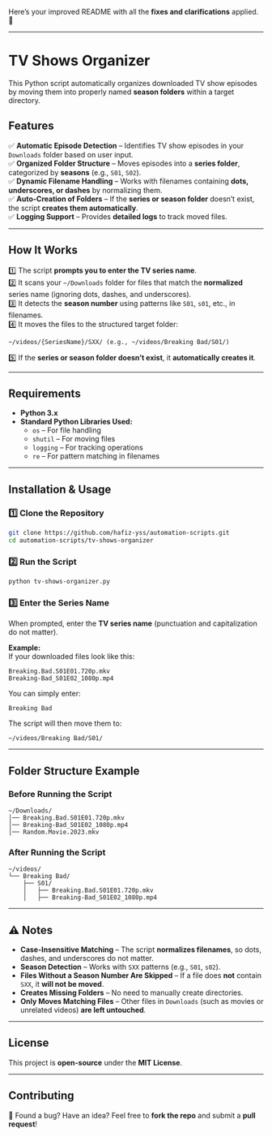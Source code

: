 Here’s your improved README with all the **fixes and clarifications** applied. 🚀  

---

# **TV Shows Organizer**  

This Python script automatically organizes downloaded TV show episodes by moving them into properly named **season folders** within a target directory.  

## **Features**  

✅ **Automatic Episode Detection** – Identifies TV show episodes in your `Downloads` folder based on user input.  
✅ **Organized Folder Structure** – Moves episodes into a **series folder**, categorized by **seasons** (e.g., `S01`, `S02`).  
✅ **Dynamic Filename Handling** – Works with filenames containing **dots, underscores, or dashes** by normalizing them.  
✅ **Auto-Creation of Folders** – If the **series or season folder** doesn’t exist, the script **creates them automatically**.  
✅ **Logging Support** – Provides **detailed logs** to track moved files.  

---

## **How It Works**  

1️⃣ The script **prompts you to enter the TV series name**.  
2️⃣ It scans your `~/Downloads` folder for files that match the **normalized** series name (ignoring dots, dashes, and underscores).  
3️⃣ It detects the **season number** using patterns like `S01`, `s01`, etc., in filenames.  
4️⃣ It moves the files to the structured target folder:  
   ```
   ~/videos/{SeriesName}/SXX/ (e.g., ~/videos/Breaking Bad/S01/)
   ```  
5️⃣ If the **series or season folder doesn’t exist**, it **automatically creates it**.  

---

## **Requirements**  

- **Python 3.x**  
- **Standard Python Libraries Used:**  
  - `os` – For file handling  
  - `shutil` – For moving files  
  - `logging` – For tracking operations  
  - `re` – For pattern matching in filenames  

---

## **Installation & Usage**  

### **1️⃣ Clone the Repository**  
```bash
git clone https://github.com/hafiz-yss/automation-scripts.git
cd automation-scripts/tv-shows-organizer
```

### **2️⃣ Run the Script**  
```bash
python tv-shows-organizer.py
```

### **3️⃣ Enter the Series Name**  
When prompted, enter the **TV series name** (punctuation and capitalization do not matter).  

**Example:**  
If your downloaded files look like this:  
```
Breaking.Bad.S01E01.720p.mkv  
Breaking-Bad_S01E02_1080p.mp4  
```
You can simply enter:  
```
Breaking Bad
```
The script will then move them to:  
```
~/videos/Breaking Bad/S01/
```

---

## **Folder Structure Example**  

### **Before Running the Script**  
```
~/Downloads/  
│── Breaking.Bad.S01E01.720p.mkv  
│── Breaking-Bad_S01E02_1080p.mp4  
│── Random.Movie.2023.mkv  
```

### **After Running the Script**  
```
~/videos/  
└── Breaking Bad/  
    ├── S01/  
    │   ├── Breaking.Bad.S01E01.720p.mkv  
    │   ├── Breaking-Bad_S01E02_1080p.mp4  
```

---

## **⚠️ Notes**  

- **Case-Insensitive Matching** – The script **normalizes filenames**, so dots, dashes, and underscores do not matter.  
- **Season Detection** – Works with `SXX` patterns (e.g., `S01`, `s02`).  
- **Files Without a Season Number Are Skipped** – If a file does **not** contain `SXX`, it **will not be moved**.  
- **Creates Missing Folders** – No need to manually create directories.  
- **Only Moves Matching Files** – Other files in `Downloads` (such as movies or unrelated videos) **are left untouched**.  

---

## **License**  

This project is **open-source** under the **MIT License**.  

---

## **Contributing**  

🔹 Found a bug? Have an idea? Feel free to **fork the repo** and submit a **pull request**!  

